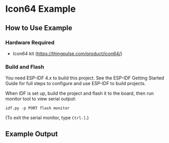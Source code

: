 # Icon64 Example


## How to Use Example

### Hardware Required

* Icon64 kit (https://thingpulse.com/product/icon64/)

### Build and Flash

You need ESP-IDF 4.x to build this project. See the ESP-IDF Getting Started Guide for full steps to configure and use ESP-IDF to build projects.

When IDF is set up, build the project and flash it to the board, then run monitor tool to view serial output:

```
idf.py -p PORT flash monitor
```

(To exit the serial monitor, type ``Ctrl-]``.)


## Example Output


